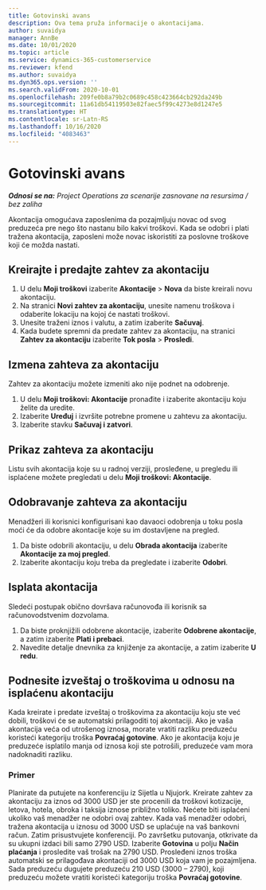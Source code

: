 ```yaml
---
title: Gotovinski avans
description: Ova tema pruža informacije o akontacijama.
author: suvaidya
manager: AnnBe
ms.date: 10/01/2020
ms.topic: article
ms.service: dynamics-365-customerservice
ms.reviewer: kfend
ms.author: suvaidya
ms.dyn365.ops.version: ''
ms.search.validFrom: 2020-10-01
ms.openlocfilehash: 209fe0b8a79b2c0689c458c423664cb292da249b
ms.sourcegitcommit: 11a61db54119503e82faec5f99c4273e8d1247e5
ms.translationtype: HT
ms.contentlocale: sr-Latn-RS
ms.lasthandoff: 10/16/2020
ms.locfileid: "4083463"
---
```

# <a name="cash-advance"></a>Gotovinski avans

_**Odnosi se na:** Project Operations za scenarije zasnovane na resursima / bez zaliha_

Akontacija omogućava zaposlenima da pozajmljuju novac od svog preduzeća pre nego što nastanu bilo kakvi troškovi. Kada se odobri i plati tražena akontacija, zaposleni može novac iskoristiti za poslovne troškove koji će možda nastati. 

## <a name="create-and-submit-a-cash-advance-request"></a>Kreirajte i predajte zahtev za akontaciju

1. U delu **Moji troškovi** izaberite **Akontacije** > **Nova** da biste kreirali novu akontaciju. 
2. Na stranici **Novi zahtev za akontaciju**, unesite namenu troškova i odaberite lokaciju na kojoj će nastati troškovi.
3. Unesite traženi iznos i valutu, a zatim izaberite **Sačuvaj**. 
4. Kada budete spremni da predate zahtev za akontaciju, na stranici **Zahtev za akontaciju** izaberite **Tok posla** > **Prosledi**.

## <a name="modify-a-cash-advance-request"></a>Izmena zahteva za akontaciju

Zahtev za akontaciju možete izmeniti ako nije podnet na odobrenje.

1. U delu **Moji troškovi: Akontacije** pronađite i izaberite akontaciju koju želite da uredite.
2. Izaberite **Uređuj** i izvršite potrebne promene u zahtevu za akontaciju. 
3. Izaberite stavku **Sačuvaj i zatvori**.


## <a name="view-cash-advance-requests"></a>Prikaz zahteva za akontaciju
Listu svih akontacija koje su u radnoj verziji, prosleđene, u pregledu ili isplaćene možete pregledati u delu **Moji troškovi: Akontacije**. 

## <a name="approve-cash-advance-requests"></a>Odobravanje zahteva za akontaciju

Menadžeri ili korisnici konfigurisani kao davaoci odobrenja u toku posla moći će da odobre akontacije koje su im dostavljene na pregled. 

1. Da biste odobrili akontaciju, u delu **Obrada akontacija** izaberite **Akontacije za moj pregled**.
2. Izaberite akontaciju koju treba da pregledate i izaberite **Odobri**.  

## <a name="pay-cash-advances"></a>Isplata akontacija 
Sledeći postupak obično dovršava računovođa ili korisnik sa računovodstvenim dozvolama.

1. Da biste proknjižili odobrene akontacije, izaberite **Odobrene akontacije**, a zatim izaberite **Plati i prebaci**.  
2. Navedite detalje dnevnika za knjiženje za akontacije, a zatim izaberite **U redu**. 

## <a name="submit-an-expense-report-against-a-paid-cash-advance"></a>Podnesite izveštaj o troškovima u odnosu na isplaćenu akontaciju 

Kada kreirate i predate izveštaj o troškovima za akontaciju koju ste već dobili, troškovi će se automatski prilagoditi toj akontaciji. Ako je vaša akontacija veća od utrošenog iznosa, morate vratiti razliku preduzeću koristeći kategoriju troška **Povraćaj gotovine**. Ako je akontacija koju je preduzeće isplatilo manja od iznosa koji ste potrošili, preduzeće vam mora nadoknaditi razliku. 

### <a name="example"></a>Primer
Planirate da putujete na konferenciju iz Sijetla u Njujork. Kreirate zahtev za akontaciju za iznos od 3000 USD jer ste procenili da troškovi kotizacije, letova, hotela, obroka i taksija iznose približno toliko. Nećete biti isplaćeni ukoliko vaš menadžer ne odobri ovaj zahtev. Kada vaš menadžer odobri, tražena akontacija u iznosu od 3000 USD se uplaćuje na vaš bankovni račun. Zatim prisustvujete konferenciji. Po završetku putovanja, otkrivate da su ukupni izdaci bili samo 2790 USD. Izaberite **Gotovina** u polju **Način plaćanja** i prosledite vaš trošak na 2790 USD. Prosleđeni iznos troška automatski se prilagođava akontaciji od 3000 USD koja vam je pozajmljena. Sada preduzeću dugujete preduzeću 210 USD (3000 – 2790), koji preduzeću možete vratiti koristeći kategoriju troška **Povraćaj gotovine**. 
